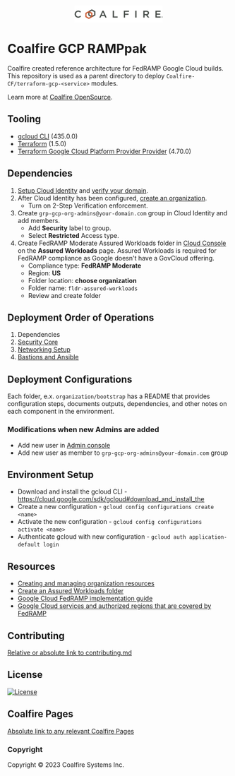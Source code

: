 <div align="center">
<img src="coalfire_logo.png" width="200">

</div>

# Coalfire GCP RAMPpak

Coalfire created reference architecture for FedRAMP Google Cloud builds. This repository is used as a parent directory to deploy `Coalfire-CF/terraform-gcp-<service>` modules.

Learn more at [Coalfire OpenSource](https://coalfire.com/opensource).

## Tooling

- [gcloud CLI](https://cloud.google.com/sdk/gcloud) (435.0.0)
- [Terraform](https://www.terraform.io/downloads) (1.5.0)
- [Terraform Google Cloud Platform Provider Provider](https://registry.terraform.io/providers/hashicorp/google) (4.70.0)

## Dependencies

1. [Setup Cloud Identity](https://cloud.google.com/identity/docs/set-up-cloud-identity-admin) and [verify your domain](https://cloud.google.com/identity/docs/verify-domain).
2. After Cloud Identity has been configured, [create an organization](https://cloud.google.com/resource-manager/docs/creating-managing-organization).
    - Turn on 2-Step Verification enforcement.
3. Create `grp-gcp-org-admins@your-domain.com` group in Cloud Identity and add members.
    - Add **Security** label to group.
    - Select **Restricted** Access type.
4. Create FedRAMP Moderate Assured Workloads folder in [Cloud Console](https://console.cloud.google.com/) on the **Assured Workloads** page. Assured Workloads is required for FedRAMP compliance as Google doesn't have a GovCloud offering.
    - Compliance type: **FedRAMP Moderate**
    - Region: **US**
    - Folder location: **choose organization**
    - Folder name: `fldr-assured-workloads`
    - Review and create folder

## Deployment Order of Operations

1. Dependencies
2. [Security Core](organization/security-core/README.md)
3. [Networking Setup](organization/networking/README.md)
5. [Bastions and Ansible](organization/bastions-ansible/README.md)

## Deployment Configurations

Each folder, e.x. `organization/bootstrap` has a README that provides configuration steps, documents outputs, dependencies, and other notes on each component in the environment.

### Modifications when new Admins are added

- Add new user in [Admin console](https://admin.google.com)
- Add new user as member to `grp-gcp-org-admins@your-domain.com` group

## Environment Setup

- Download and install the gcloud CLI - https://cloud.google.com/sdk/gcloud#download_and_install_the
- Create a new configuration - `gcloud config configurations create <name>`
- Activate the new configuration - `gcloud config configurations activate <name>`
- Authenticate gcloud with new configuration - `gcloud auth application-default login`

## Resources

- [Creating and managing organization resources](https://cloud.google.com/resource-manager/docs/creating-managing-organization#acquiring)
- [Create an Assured Workloads folder](https://cloud.google.com/assured-workloads/docs/create-folder)
- [Google Cloud FedRAMP implementation guide](https://cloud.google.com/architecture/fedramp-implementation-guide)
- [Google Cloud services and authorized regions that are covered by FedRAMP](https://cloud.google.com/security/compliance/fedramp)

## Contributing

[Relative or absolute link to contributing.md](CONTRIBUTING.md)

## License

[![License](https://img.shields.io/badge/license-MIT-blue.svg)](https://opensource.org/license/mit/)

## Coalfire Pages

[Absolute link to any relevant Coalfire Pages](https://coalfire.com/)

### Copyright

Copyright © 2023 Coalfire Systems Inc.
